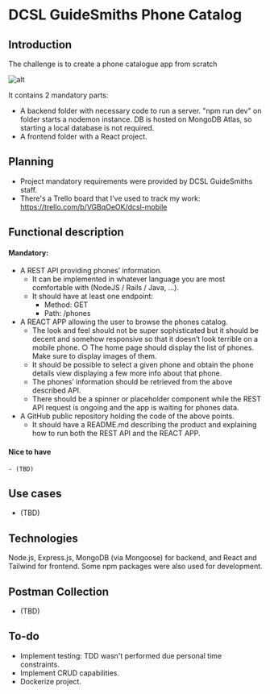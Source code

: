 # DCSL GuideSmiths Phone Catalog

## Introduction
The challenge is to create a phone catalogue app from scratch

![alt](https://c.tenor.com/7FvMpzjFTyAAAAAC/smartphone-cat.gif "Your new mobile phone")

It contains 2 mandatory parts:
- A backend folder with necessary code to run a server. "npm run dev" on folder starts a nodemon instance. DB is hosted on MongoDB Atlas, so starting a local database is not required.
- A frontend folder with a React project.

## Planning
- Project mandatory requirements were provided by DCSL GuideSmiths staff.
- There's a Trello board that I've used to track my work: https://trello.com/b/VGBqOeOK/dcsl-mobile

## Functional description
#### Mandatory:
- A REST API providing phones’ information.
    * It can be implemented in whatever language you are most comfortable with (NodeJS / Rails / Java, ...).
    * It should have at least one endpoint:
        - Method: GET
        - Path: /phones
- A REACT APP allowing the user to browse the phones catalog.
    * The look and feel should not be super sophisticated but it should be decent and somehow responsive so that it doesn’t look terrible on a mobile phone. ○ The home page should display the list of phones. Make sure to display images of them.
    * It should be possible to select a given phone and obtain the phone details view displaying a few more info about that phone.
    * The phones’ information should be retrieved from the above described API.
    * There should be a spinner or placeholder component while the REST API request is ongoing and the app is waiting for phones data.
- A GitHub public repository holding the code of the above points. 
    * It should have a README.md describing the product and explaining how to run both the REST API and the REACT APP.

#### Nice to have
    - (TBD)

## Use cases
- (TBD)

## Technologies
Node.js, Express.js, MongoDB (via Mongoose) for backend, and React and Tailwind for frontend. Some npm packages were also used for development.

## Postman Collection
- (TBD)

## To-do
- Implement testing: TDD wasn't performed due personal time constraints.
- Implement CRUD capabilities.
- Dockerize project.